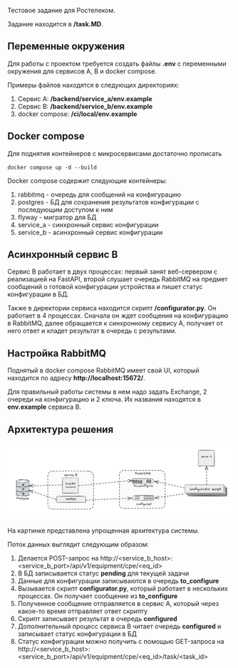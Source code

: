 Тестовое задание для Ростелеком.

Задание находится в **/task.MD**.

## Переменные окружения

Для работы с проектом требуется создать файлы **.env** с переменными окружения для сервисов A, B и docker compose.

Примеры файлов находятся в следующих директориях:
1) Сервис A: **/backend/service_a/env.example**
2) Сервис B: **/backend/service_b/env.example**
3) docker compose: **/ci/local/env.example**

## Docker compose

Для поднятия контейнеров с микросервисами достаточно прописать

```
docker compose up -d --build
```

Docker compose содержит следующие контейнеры:
1) rabbitmq - очередь для сообщений на конфигурацию
2) postgres - БД для сохранения результатов конфигурации с последующим доступом к ним
3) flyway - мигратор для БД
4) service_a - синхронный сервис конфигурации
5) service_b - асинхронный сервис конфигурации

## Асинхронный сервис B

Сервис B работает в двух процессах: первый занят веб-сервером с реализацией на FastAPI, второй слушает очередь RabbitMQ на предмет сообщений о готовой конфигурации устройства и пишет статус конфигурации в БД.

Также в директории сервиса находится скрипт **/configurator.py**. Он работает в 4 процессах. Сначала он ждет сообщения на конфигурацию в RabbitMQ, далее обращается к синхронному сервису A, получает от него ответ и кладет результат в очередь с результами.

## Настройка RabbitMQ

Поднятый в docker compose RabbitMQ имеет свой UI, который находится по адресу **http://localhost:15672/**.

Для правильный работы системы в нем надо задать Exchange, 2 очереди на конфигурацию и 2 ключа. Их названия находятся в **env.example** сервиса B.

## Архитектура решения

![](/docs/arch.png)

На картинке представлена упрощенная архитектура системы.

Поток данных выглядит следующим образом:
1) Делается POST-запрос на http://<service_b_host>:<service_b_port>/api/v1/equipment/cpe/<eq_id>
2) В БД записывается статус **pending** для текущей задачи
3) Данные для конфигурации записываются в очередь **to_configure**
4) Вызывается скрипт **configurator.py**, который работает в нескольких процессах. Он получает сообщение из **to_configure**
5) Полученное сообщение отправляется в сервис A, который через какое-то время отправляет ответ скрипту
6) Скрипт записывает результат в очередь **configured**
7) Дополнительный процесс сервиса B читает очередь **configured** и записывает статус конфигурации в БД
8) Статус конфигурации можно получить с помощью GET-запроса на http://<service_b_host>:<service_b_port>/api/v1/equipment/cpe/<eq_id>/task/<task_id>